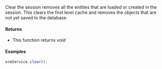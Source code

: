 Clear the session removes all the entities that are loaded or created in the session. This clears the first level cache and removes the objects that are not yet saved to the database.

#### Returns

* This function returns *void*

#### Examples

```javascript
ormService.clear();
```